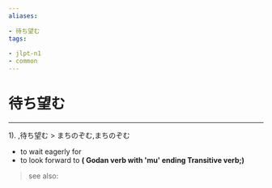 ```yaml
---
aliases:
    
- 待ち望む
tags:
    
- jlpt-n1
- common
---
```


# 待ち望む
---
1).
,待ち望む > まちのぞむ,まちのぞむ

- to wait eagerly for
- to look forward to
**( Godan verb with 'mu' ending Transitive verb;)**
> see also: 
            